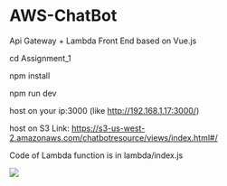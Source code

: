 # AWS-ChatBot
Api Gateway + Lambda
Front End based on Vue.js

cd Assignment_1

npm install

npm run dev

host on your ip:3000 (like http://192.168.1.17:3000/)

host on 
S3 Link: https://s3-us-west-2.amazonaws.com/chatbotresource/views/index.html#/


Code of Lambda function is in lambda/index.js

![](https://github.com/Wangwei0223/AWS-LambdaDemo/blob/master/Assignment_1/images/image_1.png?raw=true)